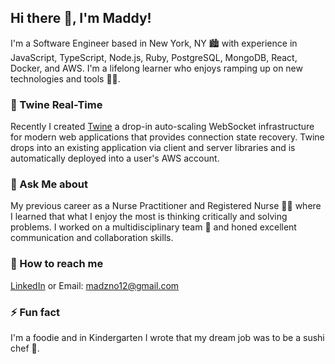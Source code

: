 ## Hi there 👋, I'm Maddy! 

I'm a Software Engineer based in New York, NY 🏙 with experience in JavaScript, TypeScript, Node.js, Ruby, PostgreSQL, MongoDB, React, Docker, and AWS.
I'm a lifelong learner who enjoys ramping up on new technologies and tools 👩‍💻.

### 🚀 Twine Real-Time 

Recently I created [Twine](https://twine-realtime.github.io/) a drop-in auto-scaling WebSocket infrastructure for modern web applications that provides 
connection state recovery. Twine drops into an existing application via client and server libraries and is automatically deployed into a user's AWS
account.

### 💬 Ask Me about 

My previous career as a Nurse Practitioner and Registered Nurse 👩‍⚕️ where I learned that what I enjoy the most is thinking critically and solving problems.
I worked on a multidisciplinary team 🤝 and honed excellent communication and collaboration skills.

### 📧 How to reach me 
[LinkedIn](https://www.linkedin.com/in/maddywoodrum/) or Email: madzno12@gmail.com

### ⚡ Fun fact 
I'm a foodie and in Kindergarten I wrote that my dream job was to be a sushi chef 🍣. 

